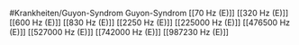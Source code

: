 #Krankheiten/Guyon-Syndrom
Guyon-Syndrom
[[70 Hz (E)]]
[[320 Hz (E)]]
[[600 Hz (E)]]
[[830 Hz (E)]]
[[2250 Hz (E)]]
[[225000 Hz (E)]]
[[476500 Hz (E)]]
[[527000 Hz (E)]]
[[742000 Hz (E)]]
[[987230 Hz (E)]]